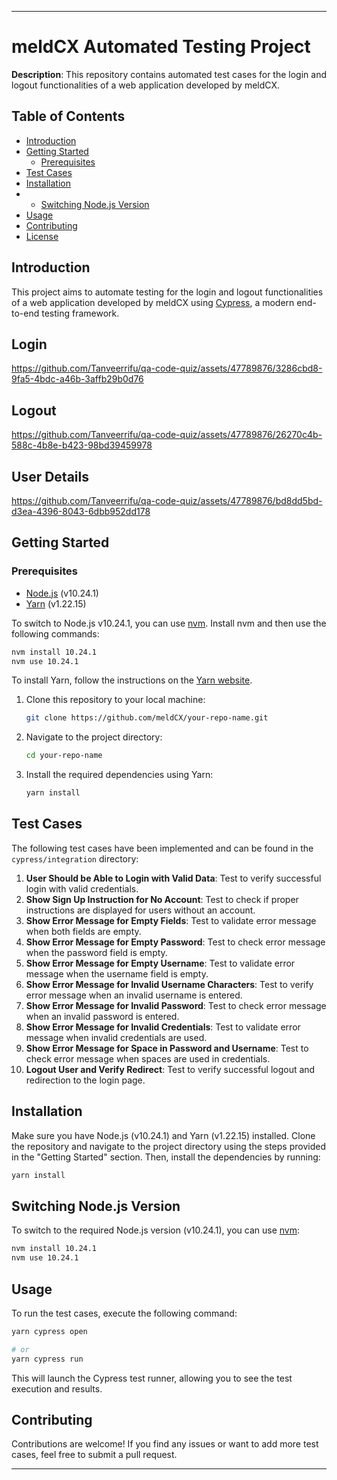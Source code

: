 
---

# meldCX Automated Testing Project

**Description**: This repository contains automated test cases for the login and logout functionalities of a web application developed by meldCX.

## Table of Contents

- [Introduction](#introduction)
- [Getting Started](#getting-started)
  - [Prerequisites](#prerequisites)
- [Test Cases](#test-cases)
- [Installation](#installation)
- - [Switching Node.js Version](#switching-nodejs-version)
- [Usage](#usage)
- [Contributing](#contributing)
- [License](#license)

## Introduction

This project aims to automate testing for the login and logout functionalities of a web application developed by meldCX using [Cypress](https://www.cypress.io/), a modern end-to-end testing framework.

## Login


https://github.com/Tanveerrifu/qa-code-quiz/assets/47789876/3286cbd8-9fa5-4bdc-a46b-3affb29b0d76



## Logout



https://github.com/Tanveerrifu/qa-code-quiz/assets/47789876/26270c4b-588c-4b8e-b423-98bd39459978


## User Details



https://github.com/Tanveerrifu/qa-code-quiz/assets/47789876/bd8dd5bd-d3ea-4396-8043-6dbb952dd178



## Getting Started

### Prerequisites

- [Node.js](https://nodejs.org/) (v10.24.1)
- [Yarn](https://yarnpkg.com/) (v1.22.15)

To switch to Node.js v10.24.1, you can use [nvm](https://github.com/nvm-sh/nvm). Install nvm and then use the following commands:

```bash
nvm install 10.24.1
nvm use 10.24.1
```

To install Yarn, follow the instructions on the [Yarn website](https://classic.yarnpkg.com/en/docs/install/).

1. Clone this repository to your local machine:
   ```bash
   git clone https://github.com/meldCX/your-repo-name.git
   ```

2. Navigate to the project directory:
   ```bash
   cd your-repo-name
   ```

3. Install the required dependencies using Yarn:
   ```bash
   yarn install
   ```

## Test Cases

The following test cases have been implemented and can be found in the `cypress/integration` directory:

1. **User Should be Able to Login with Valid Data**: Test to verify successful login with valid credentials.
2. **Show Sign Up Instruction for No Account**: Test to check if proper instructions are displayed for users without an account.
3. **Show Error Message for Empty Fields**: Test to validate error message when both fields are empty.
4. **Show Error Message for Empty Password**: Test to check error message when the password field is empty.
5. **Show Error Message for Empty Username**: Test to validate error message when the username field is empty.
6. **Show Error Message for Invalid Username Characters**: Test to verify error message when an invalid username is entered.
7. **Show Error Message for Invalid Password**: Test to check error message when an invalid password is entered.
8. **Show Error Message for Invalid Credentials**: Test to validate error message when invalid credentials are used.
9. **Show Error Message for Space in Password and Username**: Test to check error message when spaces are used in credentials.
10. **Logout User and Verify Redirect**: Test to verify successful logout and redirection to the login page.

## Installation

Make sure you have Node.js (v10.24.1) and Yarn (v1.22.15) installed. Clone the repository and navigate to the project directory using the steps provided in the "Getting Started" section. Then, install the dependencies by running:

```bash
yarn install
```

## Switching Node.js Version

To switch to the required Node.js version (v10.24.1), you can use [nvm](https://github.com/nvm-sh/nvm):

```bash
nvm install 10.24.1
nvm use 10.24.1
```

## Usage

To run the test cases, execute the following command:

```bash
yarn cypress open

# or
yarn cypress run
```

This will launch the Cypress test runner, allowing you to see the test execution and results.

## Contributing

Contributions are welcome! If you find any issues or want to add more test cases, feel free to submit a pull request.



---

